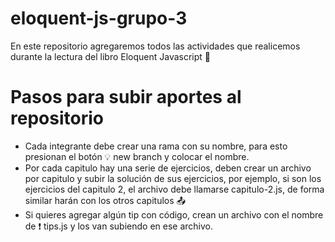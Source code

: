 # eloquent-js-grupo-3

En este repositorio agregaremos todos las actividades que realicemos durante la lectura del libro Eloquent Javascript :orange_book:

# Pasos para subir aportes al repositorio
  
* Cada integrante debe crear una rama con su nombre, para esto presionan el botón :bulb: new branch y colocar el nombre.
* Por cada capitulo hay una serie de ejercicios, deben crear un archivo por capitulo y subir la solución de sus ejercicios, por ejemplo, si son los ejercicios del capitulo 2, el archivo debe llamarse capitulo-2.js, de forma similar harán con los otros capitulos :outbox_tray:
* Si quieres agregar algún tip con código, crean un archivo con el nombre de :exclamation: tips.js y los van subiendo en ese archivo.

